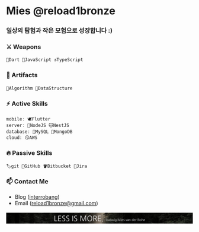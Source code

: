 # Mies @reload1bronze

### 일상의 탐험과 작은 모험으로 성장합니다 :)

### ⚔️ Weapons
```dart
🎯Dart 🍌JavaScript ⚓TypeScript
```

### 🔮 Artifacts
```dart
🤔Algorithm 💬DataStructure
```

### ⚡ Active Skills
```dart
mobile: 🕊️Flutter 
server: 🦕NodeJS 🐱NestJS 
database: 🐬MySQL 🍃MongoDB 
cloud: 😏AWS 
```

### 🔥 Passive Skills
```dart
🏷git 🐙GitHub 🪣Bitbucket 🦍Jira
```

### 📫 Contact Me
- Blog (<a href="https://bit.ly/3EYvpfh">interrobang</a>)
- Email (reload1bronze@gmail.com)

![less_is_more](./LessIsMore.png)
